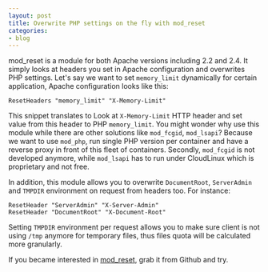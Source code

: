 ```yaml
---
layout: post
title: Overwrite PHP settings on the fly with mod_reset
categories:
- blog
---
```


mod_reset is a module for both Apache versions including 2.2 and 2.4. It simply looks at headers you set in Apache configuration and overwrites PHP settings. Let's say we want to set `memory_limit` dynamically for certain application, Apache configuration looks like this:

```
ResetHeaders "memory_limit" "X-Memory-Limit"
```

This snippet translates to Look at `X-Memory-Limit` HTTP header and set value from this header to PHP `memory_limit`. You might wonder why use this module while there are other solutions like `mod_fcgid`, `mod_lsapi`? Because we want to use `mod_php`, run single PHP version per container and have a reverse proxy in front of this fleet of containers. Secondly, `mod_fcgid` is not developed anymore, while `mod_lsapi` has to run under CloudLinux which is proprietary and not free.

In addition, this module allows you to overwrite `DocumentRoot`, `ServerAdmin` and `TMPDIR` environment on request from headers too. For instance:

```
ResetHeader "ServerAdmin" "X-Server-Admin"
ResetHeader "DocumentRoot" "X-Document-Root"
```

Setting `TMPDIR` environment per request allows you to make sure client is not using `/tmp` anymore for temporary files, thus files quota will be calculated more granularly.

If you became interested in [mod_reset](https://github.com/hostinger/mod_reset), grab it from Github and try.
